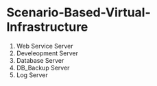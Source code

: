 # Scenario-Based-Virtual-Infrastructure
1. Web Service Server
2. Develeopment Server
3. Database Server
4. DB_Backup Server
5. Log Server
